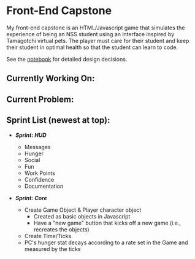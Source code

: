 # Front-End Capstone

My front-end capstone is an HTML/Javascript game that simulates the experience of being an NSS student using an interface inspired by Tamagotchi virtual pets. The player must care for their student and keep their student in optimal health so that the student can learn to code.

See the [notebook](./docs/notebook/readme.md) for detailed design decisions.

## Currently Working On:



## Current Problem:

## Sprint List (newest at top):

* _**Sprint: HUD**_
  * Messages
  * Hunger
  * Social
  * Fun
  * Work Points
  * Confidence
  * Documentation


* _**Sprint: Core**_
  * Create Game Object & Player character object
    * Created as basic objects in Javascript
    * Have a "new game" button that kicks off a new game (i.e., recreates the objects)
  * Create Time/Ticks
  * PC's hunger stat decays according to a rate set in the Game and measured by the ticks